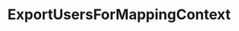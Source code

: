 ---
optionsClassName: ExportUsersForMappingConfig
optionsClassFullName: MigrationTools._EngineV1.Configuration.Processing.ExportUsersForMappingConfig
configurationSamples:
- name: default
  description: 
  code: >-
    {
      "$type": "ExportUsersForMappingConfig",
      "Enabled": false,
      "Enrichers": null,
      "WIQLQuery": null,
      "OnlyListUsersInWorkItems": true
    }
  sampleFor: MigrationTools._EngineV1.Configuration.Processing.ExportUsersForMappingConfig
description: ExportUsersForMappingContext is a tool used to create a starter mapping file for users between the source and target systems. Use `ExportUsersForMappingConfig` to configure.
className: ExportUsersForMappingContext
typeName: Processors
architecture: v1
options:
- parameterName: Enabled
  type: Boolean
  description: missng XML code comments
  defaultValue: missng XML code comments
- parameterName: Enrichers
  type: List
  description: A list of enrichers that can augment the proccessing of the data
  defaultValue: missng XML code comments
- parameterName: OnlyListUsersInWorkItems
  type: Boolean
  description: missng XML code comments
  defaultValue: missng XML code comments
- parameterName: WIQLQuery
  type: String
  description: missng XML code comments
  defaultValue: missng XML code comments
status: ready
processingTarget: Work Items
classFile: ''
optionsClassFile: ''

redirectFrom:
- /Reference/v1/Processors/ExportUsersForMappingConfig/
layout: reference
toc: true
permalink: /Reference/Processors/ExportUsersForMappingContext/
title: ExportUsersForMappingContext
categories:
- Processors
- v1
topics:
- topic: notes
  path: /Processors/ExportUsersForMappingContext-notes.md
  exists: false
  markdown: ''
- topic: introduction
  path: /Processors/ExportUsersForMappingContext-introduction.md
  exists: false
  markdown: ''

---